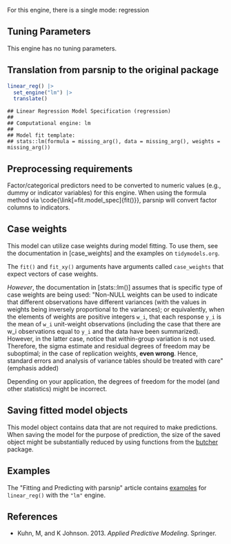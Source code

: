


For this engine, there is a single mode: regression

## Tuning Parameters

This engine has no tuning parameters. 

## Translation from parsnip to the original package


``` r
linear_reg() |> 
  set_engine("lm") |> 
  translate()
```

```
## Linear Regression Model Specification (regression)
## 
## Computational engine: lm 
## 
## Model fit template:
## stats::lm(formula = missing_arg(), data = missing_arg(), weights = missing_arg())
```

## Preprocessing requirements


Factor/categorical predictors need to be converted to numeric values (e.g., dummy or indicator variables) for this engine. When using the formula method via \\code{\\link[=fit.model_spec]{fit()}}, parsnip will convert factor columns to indicators.

## Case weights


This model can utilize case weights during model fitting. To use them, see the documentation in [case_weights] and the examples on `tidymodels.org`. 

The `fit()` and `fit_xy()` arguments have arguments called `case_weights` that expect vectors of case weights. 

_However_, the documentation in [stats::lm()] assumes that is specific type of case weights are being used: "Non-NULL weights can be used to indicate that different observations have different variances (with the values in weights being inversely proportional to the variances); or equivalently, when the elements of weights are positive integers `w_i`, that each response `y_i` is the mean of `w_i` unit-weight observations (including the case that there are w_i observations equal to `y_i` and the data have been summarized). However, in the latter case, notice that within-group variation is not used. Therefore, the sigma estimate and residual degrees of freedom may be suboptimal; in the case of replication weights, **even wrong**. Hence, standard errors and analysis of variance tables should be treated with care" (emphasis added)

Depending on your application, the degrees of freedom for the model (and other statistics) might be incorrect. 

## Saving fitted model objects


This model object contains data that are not required to make predictions. When saving the model for the purpose of prediction, the size of the saved object might be substantially reduced by using functions from the [butcher](https://butcher.tidymodels.org) package.

## Examples 

The "Fitting and Predicting with parsnip" article contains [examples](https://parsnip.tidymodels.org/articles/articles/Examples.html#linear-reg-lm) for `linear_reg()` with the `"lm"` engine.

## References

 - Kuhn, M, and K Johnson. 2013. _Applied Predictive Modeling_. Springer.

